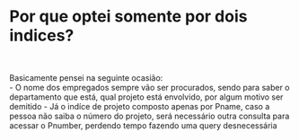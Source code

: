 <h1>Por que optei somente por dois indices? </h1> <br>
<p>Basicamente pensei na seguinte ocasião: <br>
- O nome dos empregados sempre vão ser procurados, sendo para saber o departamento que está, qual projeto está envolvido, por algum motivo ser demitido
- Já o indíce de projeto composto apenas por Pname, caso a pessoa não saiba o número do projeto, será necessário outra consulta para acessar o Pnumber, perdendo tempo fazendo uma query desnecessária
</p>
